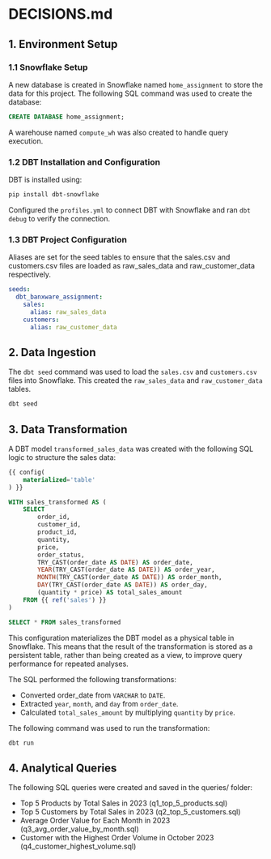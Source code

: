 # DECISIONS.md

## 1. Environment Setup

### 1.1 Snowflake Setup
A new database is created in Snowflake named `home_assignment` to store the data for this project. The following SQL command was used to create the database:

```sql
CREATE DATABASE home_assignment;
```
A warehouse named `compute_wh` was also created to handle query execution.

### 1.2 DBT Installation and Configuration
DBT is installed using:

```bash 
pip install dbt-snowflake
```
Configured the `profiles.yml` to connect DBT with Snowflake and ran `dbt debug` to verify the connection.

### 1.3 DBT Project Configuration
Aliases are set for the seed tables to ensure that the sales.csv and customers.csv files are loaded as raw_sales_data and raw_customer_data respectively.

```yaml
seeds:
  dbt_banxware_assignment:
    sales:
      alias: raw_sales_data
    customers:
      alias: raw_customer_data
```

## 2. Data Ingestion

The `dbt seed` command was used to load the `sales.csv` and `customers.csv` files into Snowflake. This created the `raw_sales_data` and `raw_customer_data` tables.

```bash 
dbt seed
```
## 3. Data Transformation

A DBT model `transformed_sales_data` was created with the following SQL logic to structure the sales data:

```sql
{{ config(
    materialized='table'
) }}

WITH sales_transformed AS (
    SELECT
        order_id,
        customer_id,
        product_id,
        quantity,
        price,
        order_status,
        TRY_CAST(order_date AS DATE) AS order_date,  
        YEAR(TRY_CAST(order_date AS DATE)) AS order_year,
        MONTH(TRY_CAST(order_date AS DATE)) AS order_month,
        DAY(TRY_CAST(order_date AS DATE)) AS order_day,
        (quantity * price) AS total_sales_amount
    FROM {{ ref('sales') }}
)

SELECT * FROM sales_transformed
```

This configuration materializes the DBT model as a physical table in Snowflake. This means that the result of the transformation is stored as a persistent table, rather than being created as a view, to improve query performance for repeated analyses.

The SQL performed the following transformations:

- Converted order_date from `VARCHAR` to `DATE`.
- Extracted `year`, `month`, and `day` from `order_date`.
- Calculated `total_sales_amount` by multiplying `quantity` by `price`.

The following command was used to run the transformation:

```bash 
dbt run
```

## 4. Analytical Queries
The following SQL queries were created and saved in the queries/ folder:

- Top 5 Products by Total Sales in 2023 (q1_top_5_products.sql)
- Top 5 Customers by Total Sales in 2023 (q2_top_5_customers.sql)
- Average Order Value for Each Month in 2023 (q3_avg_order_value_by_month.sql)
- Customer with the Highest Order Volume in October 2023 (q4_customer_highest_volume.sql)
